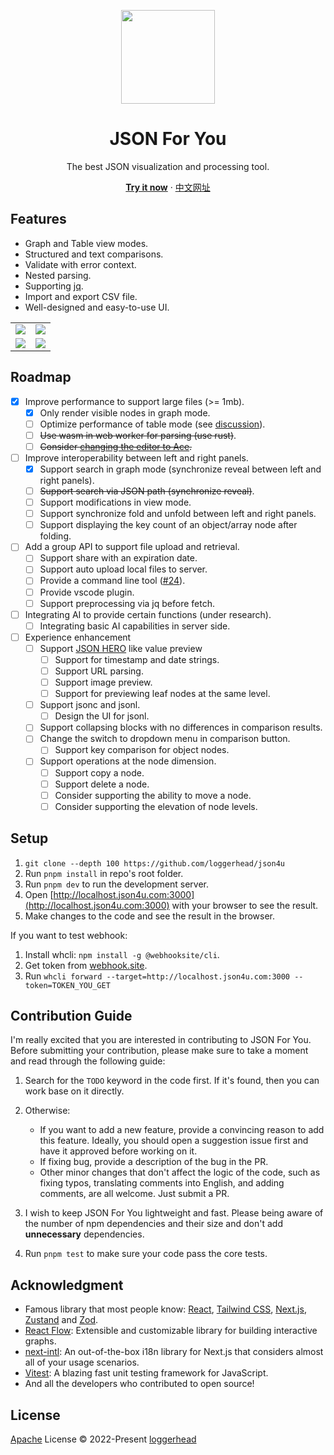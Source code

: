 <p align="center">
<img src="./src/app/icon.svg" height="150">
</p>

<h1 align="center">
JSON For You
</h1>
<p align="center">
The best JSON visualization and processing tool.
<br />

<p align="center">
<a href="https://json4u.com/editor"><b>Try it now</b></a> · <a href="https://json4u.cn">中文网址</a>
</p>

## Features

- Graph and Table view modes.
- Structured and text comparisons.
- Validate with error context.
- Nested parsing.
- Supporting [jq](https://jqlang.github.io/jq).
- Import and export CSV file.
- Well-designed and easy-to-use UI.

<table>
<tr>
<td><img src="./public/example/jq.gif"></td>
<td><img src="./public/example/nest-parse.webp"></td>
</tr>
<tr>
<td><img src="./public/example/graph.webp"></td>
<td><img src="./public/example/table.webp"></td>
</tr>
</table>

## Roadmap

- [x] Improve performance to support large files (>= 1mb).
  - [x] Only render visible nodes in graph mode.
  - [ ] Optimize performance of table mode (see [discussion](https://github.com/loggerhead/json4u/discussions/55)).
  - [ ] ~~Use wasm in web worker for parsing (use rust)~~.
  - [ ] ~~Consider [changing the editor to Ace](https://medium.com/miro-engineering/how-we-integrated-a-code-editor-on-the-miro-canvas-a41e0eff7f21).~~
- [ ] Improve interoperability between left and right panels.
  - [x] Support search in graph mode (synchronize reveal between left and right panels).
  - [ ] ~~Support search via JSON path (synchronize reveal)~~.
  - [ ] Support modifications in view mode.
  - [ ] Support synchronize fold and unfold between left and right panels.
  - [ ] Support displaying the key count of an object/array node after folding.
- [ ] Add a group API to support file upload and retrieval.
  - [ ] Support share with an expiration date.
  - [ ] Support auto upload local files to server.
  - [ ] Provide a command line tool ([#24](https://github.com/loggerhead/json4u/issues/24)).
  - [ ] Provide vscode plugin.
  - [ ] Support preprocessing via jq before fetch.
- [ ] Integrating AI to provide certain functions (under research).
  - [ ] Integrating basic AI capabilities in server side.
- [ ] Experience enhancement
  - [ ] Support [JSON HERO](https://jsonhero.io/) like value preview
    - [ ] Support for timestamp and date strings.
    - [ ] Support URL parsing.
    - [ ] Support image preview.
    - [ ] Support for previewing leaf nodes at the same level.
  - [ ] Support jsonc and jsonl.
    - [ ] Design the UI for jsonl.
  - [ ] Support collapsing blocks with no differences in comparison results.
  - [ ] Change the switch to dropdown menu in comparison button.
    - [ ] Support key comparison for object nodes.
  - [ ] Support operations at the node dimension.
    - [ ] Support copy a node.
    - [ ] Support delete a node.
    - [ ] Consider supporting the ability to move a node.
    - [ ] Consider supporting the elevation of node levels.

## Setup

1. `git clone --depth 100 https://github.com/loggerhead/json4u`
2. Run `pnpm install` in repo's root folder.
3. Run `pnpm dev` to run the development server.
4. Open [http://localhost.json4u.com:3000](http://localhost.json4u.com:3000) with your browser to see the result.
5. Make changes to the code and see the result in the browser.

If you want to test webhook:

1. Install whcli: `npm install -g @webhooksite/cli`.
2. Get token from [webhook.site](https://webhook.site/).
3. Run `whcli forward --target=http://localhost.json4u.com:3000 --token=TOKEN_YOU_GET`

## Contribution Guide

I'm really excited that you are interested in contributing to JSON For You. Before submitting your contribution, please make sure to take a moment and read through the following guide:

1. Search for the `TODO` keyword in the code first. If it's found, then you can work base on it directly.
2. Otherwise:

   - If you want to add a new feature, provide a convincing reason to add this feature. Ideally, you should open a suggestion issue first and have it approved before working on it.
   - If fixing bug, provide a description of the bug in the PR.
   - Other minor changes that don't affect the logic of the code, such as fixing typos, translating comments into English, and adding comments, are all welcome. Just submit a PR.

3. I wish to keep JSON For You lightweight and fast. Please being aware of the number of npm dependencies and their size and don't add **unnecessary** dependencies.
4. Run `pnpm test` to make sure your code pass the core tests.

## Acknowledgment

- Famous library that most people know: [React](https://react.dev/), [Tailwind CSS](https://tailwindcss.com/), [Next.js](https://nextjs.org/), [Zustand](https://zustand-demo.pmnd.rs/) and [Zod](https://zod.dev/).
- [React Flow](https://github.com/xyflow/xyflow): Extensible and customizable library for building interactive graphs.
- [next-intl](https://github.com/amannn/next-intl): An out-of-the-box i18n library for Next.js that considers almost all of your usage scenarios.
- [Vitest](https://vitest.dev/): A blazing fast unit testing framework for JavaScript.
- And all the developers who contributed to open source!

## License

[Apache](./LICENSE) License © 2022-Present [loggerhead](https://github.com/loggerhead)
